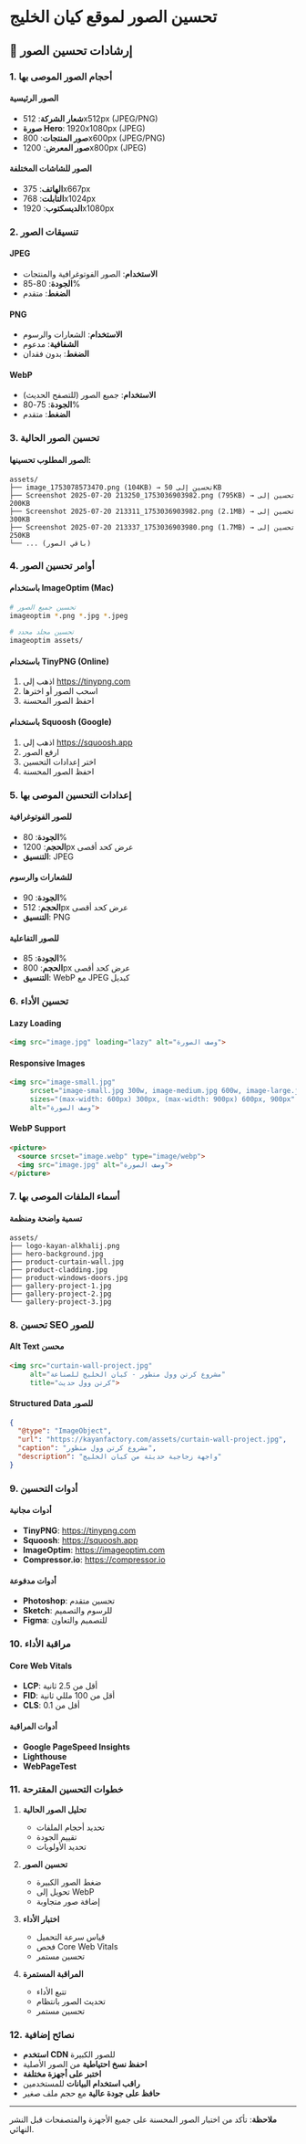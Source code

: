 # تحسين الصور لموقع كيان الخليج

## 📸 إرشادات تحسين الصور

### 1. أحجام الصور الموصى بها

#### الصور الرئيسية
- **شعار الشركة**: 512x512px (JPEG/PNG)
- **صورة Hero**: 1920x1080px (JPEG)
- **صور المنتجات**: 800x600px (JPEG/PNG)
- **صور المعرض**: 1200x800px (JPEG)

#### الصور للشاشات المختلفة
- **الهاتف**: 375x667px
- **التابلت**: 768x1024px
- **الديسكتوب**: 1920x1080px

### 2. تنسيقات الصور

#### JPEG
- **الاستخدام**: الصور الفوتوغرافية والمنتجات
- **الجودة**: 80-85%
- **الضغط**: متقدم

#### PNG
- **الاستخدام**: الشعارات والرسوم
- **الشفافية**: مدعوم
- **الضغط**: بدون فقدان

#### WebP
- **الاستخدام**: جميع الصور (للتصفح الحديث)
- **الجودة**: 75-80%
- **الضغط**: متقدم

### 3. تحسين الصور الحالية

#### الصور المطلوب تحسينها:
```
assets/
├── image_1753078573470.png (104KB) → تحسين إلى 50KB
├── Screenshot 2025-07-20 213250_1753036903982.png (795KB) → تحسين إلى 200KB
├── Screenshot 2025-07-20 213311_1753036903982.png (2.1MB) → تحسين إلى 300KB
├── Screenshot 2025-07-20 213337_1753036903980.png (1.7MB) → تحسين إلى 250KB
└── ... (باقي الصور)
```

### 4. أوامر تحسين الصور

#### باستخدام ImageOptim (Mac)
```bash
# تحسين جميع الصور
imageoptim *.png *.jpg *.jpeg

# تحسين مجلد محدد
imageoptim assets/
```

#### باستخدام TinyPNG (Online)
1. اذهب إلى https://tinypng.com
2. اسحب الصور أو اخترها
3. احفظ الصور المحسنة

#### باستخدام Squoosh (Google)
1. اذهب إلى https://squoosh.app
2. ارفع الصور
3. اختر إعدادات التحسين
4. احفظ الصور المحسنة

### 5. إعدادات التحسين الموصى بها

#### للصور الفوتوغرافية
- **الجودة**: 80%
- **الحجم**: 1200px عرض كحد أقصى
- **التنسيق**: JPEG

#### للشعارات والرسوم
- **الجودة**: 90%
- **الحجم**: 512px عرض كحد أقصى
- **التنسيق**: PNG

#### للصور التفاعلية
- **الجودة**: 85%
- **الحجم**: 800px عرض كحد أقصى
- **التنسيق**: WebP مع JPEG كبديل

### 6. تحسين الأداء

#### Lazy Loading
```html
<img src="image.jpg" loading="lazy" alt="وصف الصورة">
```

#### Responsive Images
```html
<img src="image-small.jpg" 
     srcset="image-small.jpg 300w, image-medium.jpg 600w, image-large.jpg 900w"
     sizes="(max-width: 600px) 300px, (max-width: 900px) 600px, 900px"
     alt="وصف الصورة">
```

#### WebP Support
```html
<picture>
  <source srcset="image.webp" type="image/webp">
  <img src="image.jpg" alt="وصف الصورة">
</picture>
```

### 7. أسماء الملفات الموصى بها

#### تسمية واضحة ومنظمة
```
assets/
├── logo-kayan-alkhalij.png
├── hero-background.jpg
├── product-curtain-wall.jpg
├── product-cladding.jpg
├── product-windows-doors.jpg
├── gallery-project-1.jpg
├── gallery-project-2.jpg
└── gallery-project-3.jpg
```

### 8. تحسين SEO للصور

#### Alt Text محسن
```html
<img src="curtain-wall-project.jpg" 
     alt="مشروع كرتن وول متطور - كيان الخليج للصناعة"
     title="كرتن وول حديث">
```

#### Structured Data للصور
```json
{
  "@type": "ImageObject",
  "url": "https://kayanfactory.com/assets/curtain-wall-project.jpg",
  "caption": "مشروع كرتن وول متطور",
  "description": "واجهة زجاجية حديثة من كيان الخليج"
}
```

### 9. أدوات التحسين

#### أدوات مجانية
- **TinyPNG**: https://tinypng.com
- **Squoosh**: https://squoosh.app
- **ImageOptim**: https://imageoptim.com
- **Compressor.io**: https://compressor.io

#### أدوات مدفوعة
- **Photoshop**: تحسين متقدم
- **Sketch**: للرسوم والتصميم
- **Figma**: للتصميم والتعاون

### 10. مراقبة الأداء

#### Core Web Vitals
- **LCP**: أقل من 2.5 ثانية
- **FID**: أقل من 100 مللي ثانية
- **CLS**: أقل من 0.1

#### أدوات المراقبة
- **Google PageSpeed Insights**
- **Lighthouse**
- **WebPageTest**

### 11. خطوات التحسين المقترحة

1. **تحليل الصور الحالية**
   - تحديد أحجام الملفات
   - تقييم الجودة
   - تحديد الأولويات

2. **تحسين الصور**
   - ضغط الصور الكبيرة
   - تحويل إلى WebP
   - إضافة صور متجاوبة

3. **اختبار الأداء**
   - قياس سرعة التحميل
   - فحص Core Web Vitals
   - تحسين مستمر

4. **المراقبة المستمرة**
   - تتبع الأداء
   - تحديث الصور بانتظام
   - تحسين مستمر

### 12. نصائح إضافية

- **استخدم CDN** للصور الكبيرة
- **احفظ نسخ احتياطية** من الصور الأصلية
- **اختبر على أجهزة مختلفة**
- **راقب استخدام البيانات** للمستخدمين
- **حافظ على جودة عالية** مع حجم ملف صغير

---

**ملاحظة**: تأكد من اختبار الصور المحسنة على جميع الأجهزة والمتصفحات قبل النشر النهائي. 
